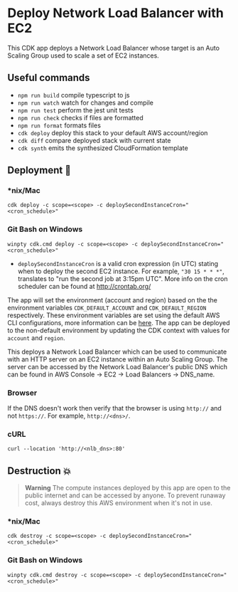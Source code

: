 # Deploy Network Load Balancer with EC2

This CDK app deploys a Network Load Balancer whose target is an Auto Scaling Group used to scale a set of EC2 instances.

## Useful commands

- `npm run build` compile typescript to js
- `npm run watch` watch for changes and compile
- `npm run test` perform the jest unit tests
- `npm run check` checks if files are formatted
- `npm run format` formats files
- `cdk deploy` deploy this stack to your default AWS account/region
- `cdk diff` compare deployed stack with current state
- `cdk synth` emits the synthesized CloudFormation template

## Deployment :rocket:

### *nix/Mac

`cdk deploy -c scope=<scope> -c deploySecondInstanceCron="<cron_schedule>"`

### Git Bash on Windows

`winpty cdk.cmd deploy -c scope=<scope> -c deploySecondInstanceCron="<cron_schedule>"`


- `deploySecondInstanceCron` is a valid cron expression (in UTC) stating when to deploy the second EC2 instance. For example, `"30 15 * * *"`, translates to "run the second job at 3:15pm UTC". More info on the cron scheduler can be found at http://crontab.org/

The app will set the environment (account and region) based on the the environment variables `CDK_DEFAULT_ACCOUNT` and `CDK_DEFAULT_REGION` respectively. These environment variables are set using the default AWS CLI configurations, more information can be [here](https://docs.aws.amazon.com/cdk/v2/guide/environments.html). The app can be deployed to the non-default environment by updating the CDK context with values for `account` and `region`.

This deploys a Network Load Balancer which can be used to communicate with an HTTP server on an EC2 instance within an Auto Scaling Group. The server can be accessed by the Network Load Balancer's public DNS which can be found in AWS Console -> EC2 -> Load Balancers -> DNS_name.

### Browser

If the DNS doesn't work then verify that the browser is using `http://` and not `https://`. For example, `http://<dns>/`.

### cURL

`curl --location 'http://<nlb_dns>:80'`

## Destruction :boom:

> **Warning** The compute instances deployed by this app are open to the public internet and can be accessed by anyone. To prevent runaway cost, always destroy this AWS environment when it's not in use.

### *nix/Mac

`cdk destroy -c scope=<scope> -c deploySecondInstanceCron="<cron_schedule>"`

### Git Bash on Windows

`winpty cdk.cmd destroy -c scope=<scope> -c deploySecondInstanceCron="<cron_schedule>"`
